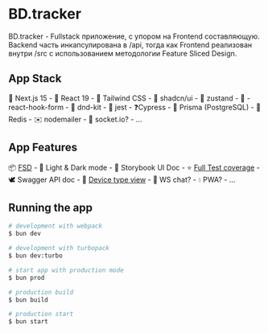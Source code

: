 # BD.tracker

BD.tracker - Fullstack приложение, с упором на Frontend составляющую. Backend часть инкапсулирована в /api, тогда как Frontend реализован внутри /src с использованием методологии Feature Sliced Design.

## App Stack

🍎 Next.js 15 - 🌈 React 19 - 🌊 Tailwind CSS - 🍞 shadcn/ui - 🐻 zustand - 📝 - react-hook-form - 🎲 dnd-kit - 🍕 jest - ❓Cypress - 🥯 Prisma (PostgreSQL) - 💯 Redis - ✉️ nodemailer - 💬 socket.io? - ...

## App Features

📦 [FSD](./docs/fsd.md) - 🍌 Light & Dark mode - 🥕 Storybook UI Doc - ⭐️ [Full Test coverage](./docs/testing.md) - 🕊️ Swagger API doc - 🌴 [Device type view](./docs/device.md) - 🔫 WS chat? - 💧 PWA? - ...

## Running the app

```bash
# development with webpack
$ bun dev

# development with turbopack
$ bun dev:turbo

# start app with production mode
$ bun prod

# production build
$ bun build

# production start
$ bun start
```
